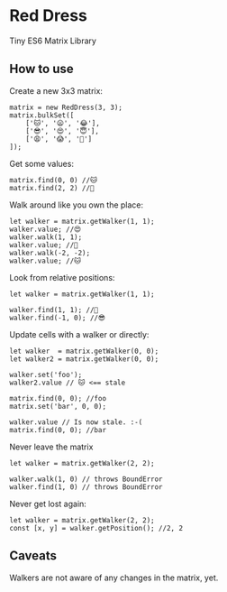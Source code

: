 # Red Dress
Tiny ES6 Matrix Library

## How to use

Create a new 3x3 matrix:
```
matrix = new RedDress(3, 3);
matrix.bulkSet([
    ['🐱', '😦', '😂'],
    ['😎', '😍', '😇'],
    ['😩', '😱', '💩']
]);
```

Get some values:
```
matrix.find(0, 0) //🐱
matrix.find(2, 2) //💩
```

Walk around like you own the place:
```
let walker = matrix.getWalker(1, 1);
walker.value; //😍
walker.walk(1, 1);
walker.value; //💩
walker.walk(-2, -2);
walker.value; //🐱
```

Look from relative positions:
```
let walker = matrix.getWalker(1, 1);

walker.find(1, 1); //💩
walker.find(-1, 0); //😎
```

Update cells with a walker or directly:
```
let walker  = matrix.getWalker(0, 0);
let walker2 = matrix.getWalker(0, 0);

walker.set('foo');
walker2.value // 🐱 <== stale

matrix.find(0, 0); //foo
matrix.set('bar', 0, 0);

walker.value // Is now stale. :-(
matrix.find(0, 0); //bar
```

Never leave the matrix
```
let walker = matrix.getWalker(2, 2);

walker.walk(1, 0) // throws BoundError
walker.find(1, 0) // throws BoundError
```

Never get lost again:
```
let walker = matrix.getWalker(2, 2);
const [x, y] = walker.getPosition(); //2, 2
```

## Caveats
Walkers are not aware of any changes in the matrix, yet.